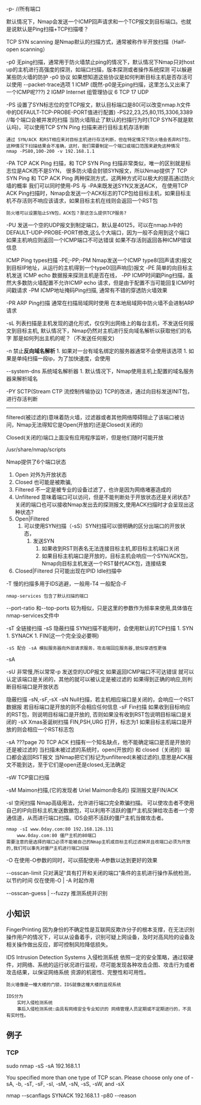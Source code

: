 -p- //所有端口

默认情况下，Nmap会发送一个ICMP回声请求和一个TCP报文到目标端口。也就是说默认是Ping扫描+TCP扫描喽？

TCP SYN scanning 是Nmap默认的扫描方式，通常被称作半开放扫描（Half-open scanning）

-p0 无ping扫描，通常用于防火墙禁止ping的情况下，默认情况下Nmap只对host up的主机进行高强度的探测，如端口扫描，版本探测或者操作系统探测
    可以躲避某些防火墙的防护
    -p0 协议
        如果想知道这些协议是如何判断目标主机是否存活可以使用 --packet-trace选项
        1 ICMP (既然-p0是无ping扫描，这里怎么又出来了一个ICMP呢???)
        2 IGMP Internet 组管理协议
        6 TCP
        17 UDP

-PS 设置了SYN标志位的空TCP报文，默认目标端口是80(可以改变nmap.h文件中的DEFAULT-TCP-PROBE-PORT值进行配置)
    -PS22,23,25,80,115,3306,3389   //每个端口会被并发的扫描
    当防火墙阻止了默认的扫描行为时(TCP SYN不就是默认吗)，可以使用TCP SYN Ping 扫描来进行目标主机存活判断
    
    通过 SYN/ACK 和RST相应来对目标主机进行存活判断，但在特定情况下防火墙会丢弃RST包，这种情况下扫描结果会不准确，这时，我们需要制定一个端口或端口范围来避免这种情况
    nmap -PS80,100-200 -v 192.168.1.1
    

-PA TCP ACK Ping 扫描，和 TCP SYN Ping 扫描非常类似，唯一的区别就是标志位是ACK而不是SYN，
    很多防火墙会封锁SYN报文，所以Nmap提供了 TCP SYN Ping 和 TCP ACK Ping 两种探测方式，这两种方式可以极大的提高通过防火墙的概率
    我们可以同时使用-PS 与 -PA来既发送SYN又发送ACK，
    在使用TCP ACK Ping扫描时，Nmap会发送一个ACK标志的TCP包给目标主机，如果目标主机不存活则不响应该请求，如果目标主机在线则会返回一个RST包

    防火墙可以设置阻止SYN包，ACK包？那还怎么提供TCP服务?

-PU 发送一个空的UDP报文到制定端口，默认是40125，可以在nmap.h中的DEFAULT-UDP-PROBE-PORT修改,这么个大端口，因为一般不会用到这个端口
    如果主机响应则返回一个ICMP端口不可达错误
    如果不存活则返回各种ICMP错误信息

ICMP Ping types扫描
-PE;-PP;-PM
    Nmap发送一个ICMP type8(回声请求)报文到目标IP地址，从运行的主机得到一个type0(回声响应)报文
    -PE 简单的向目标主机发送 ICMP echo 数据报来探测主机是否在线，
    -PP ICMP时间戳Ping扫描，虽然大多数防火墙配置不允许ICMP echo 请求，但是由于配置不当可能回复ICMP时间戳请求
    -PM ICMP地址掩码Ping扫描, 通常有不错的穿透防火墙效果

-PR ARP Ping扫描
    通常在扫描局域网时使用
    在本地局域网中防火墙不会进制ARP请求

-sL 列表扫描是主机发现的退化形式，仅仅列出网络上的每台主机，不发送任何报文到目标主机,
    默认情况下，Nmap仍然对主机进行反向域名解析以获取他们的名字
    那是如何列出主机的呢？（不发送任何报文)

-n 禁止**反向域名解析**
    1. 如果对一台有域名绑定的服务器通常不会使用该选项
    1. 如果是单纯扫描一段ip，为了加快速度，会使用

--system-dns 系统域名解析器
    1. 默认情况下，Nmap使用主机上配置的域名服务器来解析域名

-PY
    SCTP(Stream CTP 流控制传输协议) TCP的改进，通过向目标发送INIT包，进行存活判断


----
filtered(被过滤的)意味着防火墙，过滤器或者其他网络障碍阻止了该端口被访问，Nmap无法得知它是Open(开放的)还是Closed(关闭的)

Closed(关闭的)端口上面没有应用程序监听，但是他们随时可能开放

/usr/share/nmap/scripts

Nmap提供了6个端口状态
1. Open 对外为开放状态
1. Closed 也可能是被欺骗,
1. Filtered 不一定是被专业的设备过滤了，也许是因为网络堵塞造成的
1. Unfiltered 意味着端口可以访问，但是不能判断处于开放状态还是关闭状态?
    关闭的端口也可以接收Nmap发出去的探测报文,使用ACK扫描时才会呈现出这种状态?
1. Open|Filtered
    1. 可以使用SYN扫描（-sS）SYN扫描可以很明确的区分出端口的开放状态，
        1. 发送SYN
            1. 如果收到RST则表名无法连接目标主机,即目标主机端口关闭
            1. 如果目标主机端口是开放的，目标主机会响应一个SYN/ACK包，Nmap向目标主机发送一个RST替代ACK包，连接结束
1. Closed|Filtered
    只可能出现在IPID Idle扫描中


-T
    慢的扫描多用于IDS逃避，一般用-T4
    一般配合-F

    nmap-services 包含了默认扫描的端口

--port-ratio
    和--top-ports 较为相似，只是这里的参数作为频率来使用,具体值在nmap-services文件中


-sT 全链接扫描
-sS 隐蔽扫描
    SYN扫描不能用时，会使用默认的TCP扫描
        1. SYN
        1. SYNACK
        1. FIN(这一个完全没必要啊)

    -sS 配合 -sA 模拟服务器向外部请求服务，攻击端回应服务器,貌似穿透性更强
-sA

-sU
    非常慢,所以常常-p
    发送空的UDP报文
    如果返回ICMP端口不可达错误 就可以认定该端口是关闭的，其他的就可以被认定是被过滤的
    如果得到正确的响应,则判断目标端口是开放状态


隐蔽扫描
-sN,-sF,-sX
    -sN Null扫描，若主机相应端口是关闭的，会响应一个RST数据报
    若目标端口是开放的则不会相应任何信息
-sF Fin扫描
    如果收到目标响应的RST包，则说明目标端口是开放的,
    否则如果没有收到RST包说明目标端口是关闭的
-sX Xmas圣诞树扫描
    FIN,PSH,URG 打开，标志为1
    如果目标主机端口是开放的则会相应一个RST标志包


-sA ???page 70
    TCP ACK 扫描有一个知名缺点，他不能确定端口是否是开放的还是被过滤的
    当扫描未被过滤的系统时，open(开放的) 和 closed（关闭的）端口都会返回RST报文
    当Nmap把它们标记为unfiltered(未被过滤的),意思是ACK报文不能到达，至于它们是open还是closed,无法确定

    

-sW TCP窗口扫描

-sM Maimon扫描,(它的发现者 Uriel Maimon命名的)
    探测报文是FIN/ACK

-sI 空闲扫描
    Nmap高级用法，允许进行端口完全欺骗扫描。
    可以使攻击者不使用自己的IP向目标主机发送数据包，可以利用不活跃的僵尸主机反弹给攻击者一个旁通信道，从而进行端口扫描。IDS会把不活跃的僵尸主机当做攻击者。

    nmap -sI www.0day.com:80 192.168.126.131
        www.0day.com:80 僵尸主机的80端口
    需要注意的是选择的端口必须不能被自己的Nmap主机或目标主机过滤掉并且改端口必须为开放的,我们可以事先对僵尸主机进行端口扫描

-O 
    在使用-O参数的同时，可以搭配使用-A参数以达到更好的效果
 
--osscan-limit
    只对满足“具有打开和关闭的端口”条件的主机进行操作系统检测，以节约时间
    仅在使用-O | -A 时起作用

--osscan-guess | --fuzzy
    推测系统并识别

## 小知识
FingerPrinting
    因为身份的不确定性是互联网反欺诈分子的根本支撑，在无法识别操作用户的情况下，可以从设备着手，识别可疑上网设备，及时对高风险的设备及相关操作做出反应，即可控制风险降低损失。

IDS Intrusion Detection Systems 入侵检测系统
    依照一定的安全策略，通过软硬件，对网络、系统的运行状况进行监视，尽可能发现各种攻击企图、攻击行为或者攻击结果，以保证网络系统 资源的机密性、完整性和可用性。

    防火墙像是一幢大楼的门锁，IDS就像这幢大楼的监视系统

    IDS分为
        实时入侵检测系统
        事后入侵检测系统:由具有网络安全专业知识的 网络管理人员定期或不定期进行的，不具有实时性。


## 例子
### TCP
sudo nmap -sS -sA 192.168.1.1

You specified more than one type of TCP scan.  Please choose only one of -sA, -b, -sT, -sF, -sI, -sM, -sN, -sS, -sW, and -sX

nmap --scanflags SYNACK 192.168.1.1 -p80 --reason










